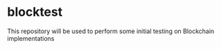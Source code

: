 # blocktest
This repository will be used to perform some initial testing on Blockchain implementations
